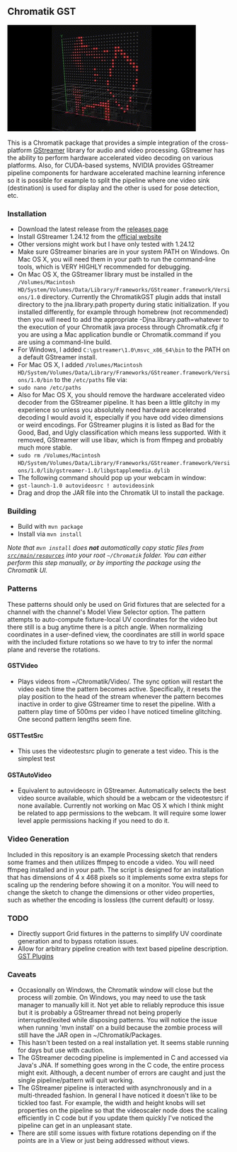 ## Chromatik GST
![Chromatik GST](assets/chromatikgst_preview2.gif)

This is a Chromatik package that provides a simple integration of the cross-platform [GStreamer](https://gstreamer.freedesktop.org/) library for audio and video processing.
GStreamer has the ability to perform hardware accelerated video decoding on various platforms.  Also, for CUDA-based systems, NVIDIA provides GStreamer pipeline components for
hardware accelerated machine learning inference so it is possible for example to split the pipeline where one video sink (destination) is used for display
and the other is used for pose detection, etc.


### Installation
- Download the latest release from the [releases page](https://github.com/tracyscott/ChromatikGST/releases)
- Install GStreamer 1.24.12 from the [official website](https://gstreamer.freedesktop.org/download/)
- Other versions might work but I have only tested with 1.24.12
- Make sure GStreamer binaries are in your system PATH on Windows. On Mac OS X, you will need them in your path to run the command-line tools, which is VERY HIGHLY recommended for debugging. 
- On Mac OS X, the GStreamer library must be installed in the `/Volumes/Macintosh HD/System/Volumes/Data/Library/Frameworks/GStreamer.framework/Versions/1.0` directory.  Currently the ChromatikGST plugin adds that install directory to the jna.library.path property during static initialization.  If you installed differently, for example through homebrew (not recommended) then you will need to add the appropriate -Djna.library.path=whatever to the execution of your Chromatik java process through Chromatik.cfg if you are using a Mac application bundle or Chromatik.command if you are using a command-line build.
- For Windows, I added `C:\gstreamer\1.0\msvc_x86_64\bin` to the PATH on a default GStreamer install.
- For Mac OS X, I added `/Volumes/Macintosh HD/System/Volumes/Data/Library/Frameworks/GStreamer.framework/Versions/1.0/bin` to the `/etc/paths` file via:
- `sudo nano /etc/paths`
- Also for Mac OS X, you should remove the hardware accelerated video decoder from the GStreamer pipeline.  It has been a little glitchy in my experience so unless you absolutely need hardware accelerated decoding I would avoid it, especially if you have odd video dimensions or weird encodings. For GStreamer plugins it is listed as Bad for the Good, Bad, and Ugly classification which means less supported.  With it removed, GStreamer will use libav, which is from ffmpeg and probably much more stable.
- `sudo rm /Volumes/Macintosh HD/System/Volumes/Data/Library/Frameworks/GStreamer.framework/Versions/1.0/lib/gstreamer-1.0/libgstapplemedia.dylib`
- The following command should pop up your webcam in window:
- `gst-launch-1.0 autovideosrc ! autovideosink`
- Drag and drop the JAR file into the Chromatik UI to install the package.

### Building


- Build with `mvn package`
- Install via `mvn install`

_Note that `mvn install` does **not** automatically copy static files from [`src/main/resources`](src/main/resources) into your root `~/Chromatik` folder. You can either perform this step manually, or by importing the package using the Chromatik UI._

### Patterns
These patterns should only be used on Grid fixtures that are selected for a channel with the channel's Model View Selector option.  The pattern attempts to auto-compute fixture-local UV coordinates for the video but there still is a bug anytime there is a pitch angle.  When normalizing coordinates in a user-defined view, the coordinates are still in world space with the included fixture rotations so we have to try to infer the normal plane and reverse the rotations.
#### GSTVideo
- Plays videos from ~/Chromatik/Video/. The sync option will restart the video each time the pattern becomes active.  Specifically, it resets the play position to the head of the stream whenever the pattern becomes inactive in order to give GStreamer time to reset the pipeline.  With a pattern play time of 500ms per video I have noticed timeline glitching.  One second pattern lengths seem fine.

#### GSTTestSrc
- This uses the videotestsrc plugin to generate a test video.  This is the simplest test

#### GSTAutoVideo
- Equivalent to autovideosrc in GStreamer. Automatically selects the best video source available, which should be a webcam or the videotestsrc if none available.  Currently not working on Mac OS X which I think might be related to app permissions to the webcam.  It will require some lower level apple permissions hacking if you need to do it.



### Video Generation
Included in this repository is an example Processing sketch that renders some frames and then utilizes ffmpeg to encode a video.  You will need ffmpeg installed and in your path.  The script is designed for an installation that has dimensions of 4 x 468 pixels so it implements some extra steps for scaling up the rendering before showing it on a monitor.  You will need to change the sketch to change the dimensions or other video properties, such as whether the encoding is lossless (the current default) or lossy.


### TODO
- Directly support Grid fixtures in the patterns to simplify UV coordinate generation and to bypass rotation issues.
- Allow for arbitrary pipeline creation with text based pipeline description. [GST Plugins](https://gstreamer.freedesktop.org/documentation/plugins_doc.html?gi-language=c)


### Caveats
- Occasionally on Windows, the Chromatik window will close but the process will zombie. On Windows, you may need to use the task manager to manually kill it. Not yet able to reliably reproduce this issue but it is probably a GStreamer thread not being properly interrupted/exited while disposing patterns.  You will notice the issue when running 'mvn install' on a build because the zombie process will still have the JAR open in ~/Chromatik/Packages.
- This hasn't been tested on a real installation yet.  It seems stable running for days but use with caution.  
- The GStreamer decoding pipeline is implemented in C and accessed via Java's JNA.  If something goes wrong in the C code, the entire process might exit.  Although, a decent number of errors are caught and just the single pipeline/pattern will quit working.
- The GStreamer pipeline is interacted with asynchronously and in a multi-threaded fashion.  In general I have noticed it doesn't like to be tickled too fast.  For example, the width and height knobs will set properties on the pipeline so that the videoscaler node does the scaling efficiently in C code but if you update them quickly I've noticed the pipeline can get in an unpleasant state.
- There are still some issues with fixture rotations depending on if the points are in a View or just being addressed without views.
